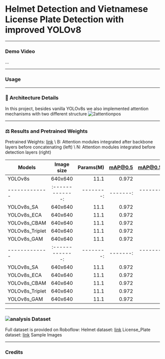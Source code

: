 # Helmet Detection and Vietnamese License Plate Detection with improved YOLOv8
---------------------------------------------------
### Demo Video
...

----------------------------------------------------
### Usage
----------------------------------------------------

### 🌟 Architecture Details 
In this project, besides vanilla YOLOv8s we also implemented attention mechanisms with two different structure
![2attentionpos](https://github.com/user-attachments/assets/445206b4-d87d-42f2-941e-cde30cf0d830)

---------------------------------------------------
### ⚖ Results and Pretrained Weights 
Pretrained Weights: [link](https://drive.google.com/drive/folders/1m8zH3VebDRmuKXfMzLrmtCr6gbXYSned?usp=sharing) \\
B: Attention modules integrated after backbone layers before concatenating (left) \\
N: Attention modules integrated before detection layers (right)

| Models          | Image size    | Params(M)| mAP@0.5| mAP@0.5:0.95 |
| -------------   |:-------------:| --------:|-------:|-------------:|
| YOLOv8s         | 640x640       | 11.1     |0.972   | 0.984        |
| -------------   |:-------------:| --------:|-------:|-------------:|
| YOLOv8s_SA      | 640x640       | 11.1     |0.972   | 0.984        |
| YOLOv8s_ECA     | 640x640       | 11.1     |0.972   | 0.984        |
| YOLOv8s_CBAM    | 640x640       | 11.1     |0.972   | 0.984        |
| YOLOv8s_Triplet | 640x640       | 11.1     |0.972   | 0.984        |
| YOLOv8s_GAM     | 640x640       | 11.1     |0.972   | 0.984        |
| -------------   |:-------------:| --------:|-------:|-------------:|
| YOLOv8s_SA      | 640x640       | 11.1     |0.972   | 0.984        |
| YOLOv8s_ECA     | 640x640       | 11.1     |0.972   | 0.984        |
| YOLOv8s_CBAM    | 640x640       | 11.1     |0.972   | 0.984        |
| YOLOv8s_Triplet | 640x640       | 11.1     |0.972   | 0.984        |
| YOLOv8s_GAM     | 640x640       | 11.1     |0.972   | 0.984        |

---------------------------------------------------
### ![analysis](https://github.com/user-attachments/assets/de756475-5233-4f18-88c0-479ed287062d) Dataset
Full dataset is provided on Roboflow:
Helmet dataset: [link](https://universe.roboflow.com/datne/helmet_detection-jmhzi/dataset/3)
License_Plate dataset: [link]()
Sample Images

---------------------------------------------------
### Credits
